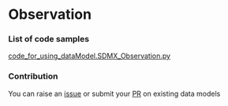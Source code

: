 # Observation

### List of code samples 

<!-- 50-List of code -->

<!-- [code entry](link) -->
[code_for_using_dataModel.SDMX_Observation.py](https://github.com/smart-data-models/dataModel.SDMX/blob/master/Observation/code/code_for_using_dataModel.SDMX_Observation.py)


<!-- /50-List of code -->

### Contribution
You can raise an [issue](https://github.com/smart-data-models/dataModel.SDMX/issues) or submit your [PR](https://github.com/smart-data-models/dataModel.SDMX/pulls) on existing data models
